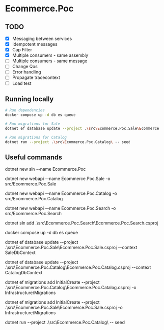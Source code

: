 # Ecommerce.Poc

## TODO

- [x] Messaging between services
- [x] Idempotent messages
- [x] Cap Filter
- [x] Multiple consumers - same assembly
- [ ] Multiple consumers - same message
- [ ] Change Qos
- [ ] Error handling
- [ ] Propagate tracecontext
- [ ] Load test

## Running locally

```bash
# Run dependencies
docker compose up -d db es queue

# Run migrations for Sale
dotnet ef database update --project .\src\Ecommerce.Poc.Sale\Ecommerce.Poc.Sale.csproj --context SaleDbContext

# Run migrations for Catalog
dotnet run --project .\src\Ecommerce.Poc.Catalog\ -- seed
```


## Useful commands
dotnet new sln --name Ecommerce.Poc 

dotnet new webapi --name Ecommerce.Poc.Sale -o src/Ecommerce.Poc.Sale

dotnet new webapi --name Ecommerce.Poc.Catalog -o src/Ecommerce.Poc.Catalog

dotnet new webapi --name Ecommerce.Poc.Search -o src/Ecommerce.Poc.Search

dotnet sln add .\src\Ecommerce.Poc.Search\Ecommerce.Poc.Search.csproj

docker compose up -d db es queue

dotnet ef database update --project .\src\Ecommerce.Poc.Sale\Ecommerce.Poc.Sale.csproj --context SaleDbContext

dotnet ef database update --project .\src\Ecommerce.Poc.Catalog\Ecommerce.Poc.Catalog.csproj --context CatalogDbContext

dotnet ef migrations add InitialCreate --project .\src\Ecommerce.Poc.Catalog\Ecommerce.Poc.Catalog.csproj -o Infrastructure/Migrations

dotnet ef migrations add InitialCreate --project .\src\Ecommerce.Poc.Sale\Ecommerce.Poc.Sale.csproj -o Infrastructure/Migrations

dotnet run --project .\src\Ecommerce.Poc.Catalog\ -- seed